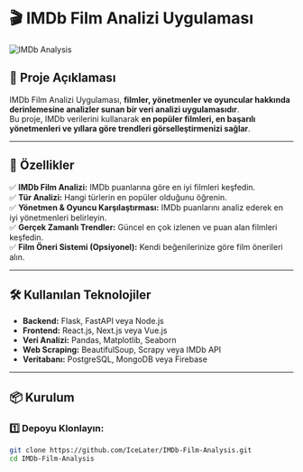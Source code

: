 # 🎬 IMDb Film Analizi Uygulaması

![IMDb Analysis](https://upload.wikimedia.org/wikipedia/commons/6/69/IMDB_Logo_2016.svg)

## 📌 Proje Açıklaması  
IMDb Film Analizi Uygulaması, **filmler, yönetmenler ve oyuncular hakkında derinlemesine analizler sunan bir veri analizi uygulamasıdır**.  
Bu proje, IMDb verilerini kullanarak **en popüler filmleri, en başarılı yönetmenleri ve yıllara göre trendleri görselleştirmenizi sağlar**.  

---

## 🚀 Özellikler  
✅ **IMDb Film Analizi:** IMDb puanlarına göre en iyi filmleri keşfedin.  
✅ **Tür Analizi:** Hangi türlerin en popüler olduğunu öğrenin.  
✅ **Yönetmen & Oyuncu Karşılaştırması:** IMDb puanlarını analiz ederek en iyi yönetmenleri belirleyin.  
✅ **Gerçek Zamanlı Trendler:** Güncel en çok izlenen ve puan alan filmleri keşfedin.  
✅ **Film Öneri Sistemi (Opsiyonel):** Kendi beğenilerinize göre film önerileri alın.  

---

## 🛠️ Kullanılan Teknolojiler  
- **Backend:** Flask, FastAPI veya Node.js  
- **Frontend:** React.js, Next.js veya Vue.js  
- **Veri Analizi:** Pandas, Matplotlib, Seaborn  
- **Web Scraping:** BeautifulSoup, Scrapy veya IMDb API  
- **Veritabanı:** PostgreSQL, MongoDB veya Firebase  

---

## 📦 Kurulum  

### **1️⃣ Depoyu Klonlayın:**  
```sh
git clone https://github.com/IceLater/IMDb-Film-Analysis.git
cd IMDb-Film-Analysis
